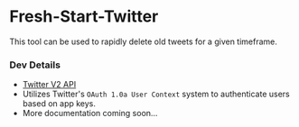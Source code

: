 # Fresh-Start-Twitter

This tool can be used to rapidly delete old tweets for a given timeframe.

### Dev Details

- [Twitter V2 API](https://developer.twitter.com/en/docs/twitter-api/getting-started/about-twitter-api)
- Utilizes Twitter's `OAuth 1.0a User Context` system to authenticate users based on app keys.
- More documentation coming soon...
